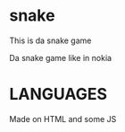 # snake
This is da snake game




Da snake game
like in nokia


# LANGUAGES
Made on HTML and some JS
